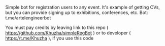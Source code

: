 Simple bot for registration users to any event. It's example of getting CVs, but you can provide signing up to exhibitions, conferences, etc.
Bot: t.me/artelengineerbot

You must pay credits by leaving link to this repo ( https://github.com/Khuzha/simpleRegBot ) or to developer ( https://t.me/Khuzha ), if you use this code
